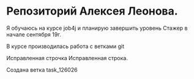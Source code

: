 # Репозиторий Алексея Леонова.

Я обучаюсь на курсе job4j и планирую завершить уровень Стажер в начале сентября 19г.


В курсе производилась работа с ветками git




Исправленная строчка Исправленная строка.


Cоздана ветка task_126026

